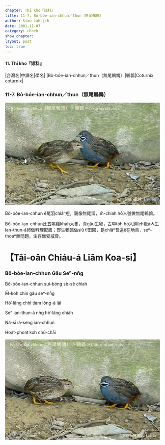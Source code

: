 ```yaml
---
chapter: Thī kho『雉科』
title: 11-7. Bô-bóe-ian-chhun／thun（無尾鵪鶉）
author: Siau Lah-jih
date: 2001-11-07
category: chheh
show_chapter: 
layout: post
toc: true
---
```


#### 11. Thī kho『雉科』

|台灣名|中譯名|學名|
|Bô-bóe-ian-chhun／thun（無尾鵪鶉）|鵪鶉|Coturnix coturnix|


### 11-7. Bô-bóe-ian-chhun／thun（無尾鵪鶉）


![](../too5/11/11-7-1.Bô-bóe-ian-chhun.jpg)


Bô-bóe-ian-chhun ê尾羽chiâⁿ短，親像無尾溜，m̄-chiah hō͘人號做無尾鵪鶉。

Bô-bóe-ian-chhun比五鳴雞khah大隻，真gâu生卵，古早to̍h hō͘人飼leh籠á內生ian-thun-á卵做料理配飯；野生鵪鶉做siū tī田園，是chiâⁿ普遍ê在地鳥，seⁿ-thòaⁿ無問題，生存無受威脅。



# 【Tâi-oân Chiáu-á Liām Koa-si】

### **Bô-bóe-ian-chhun Gâu Seⁿ-nn̄g**

Bô-bóe-ian-chhun sui-bóng sè-sè chiah

M̄-koh chin gâu seⁿ-nn̄g

Hō͘-lâng chhī tiàm lông-á lāi

Seⁿ ian-thun-á nn̄g hō͘-lâng chia̍h

Ná-sī iá-seng ian-chhun

Hoa̍t-phoat koh chū-chāi



![](../too5/11/11-7-2.Bô-bóe-ian-chhun.jpg)

